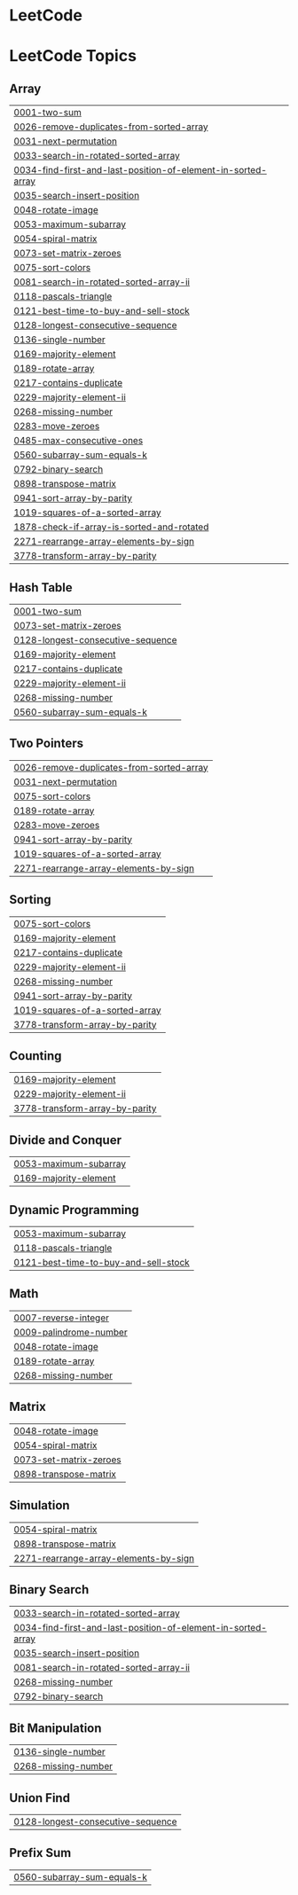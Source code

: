 # LeetCode
<!---LeetCode Topics Start-->
# LeetCode Topics
## Array
|  |
| ------- |
| [0001-two-sum](https://github.com/pradeepkumarputi/LeetCode/tree/master/0001-two-sum) |
| [0026-remove-duplicates-from-sorted-array](https://github.com/pradeepkumarputi/LeetCode/tree/master/0026-remove-duplicates-from-sorted-array) |
| [0031-next-permutation](https://github.com/pradeepkumarputi/LeetCode/tree/master/0031-next-permutation) |
| [0033-search-in-rotated-sorted-array](https://github.com/pradeepkumarputi/LeetCode/tree/master/0033-search-in-rotated-sorted-array) |
| [0034-find-first-and-last-position-of-element-in-sorted-array](https://github.com/pradeepkumarputi/LeetCode/tree/master/0034-find-first-and-last-position-of-element-in-sorted-array) |
| [0035-search-insert-position](https://github.com/pradeepkumarputi/LeetCode/tree/master/0035-search-insert-position) |
| [0048-rotate-image](https://github.com/pradeepkumarputi/LeetCode/tree/master/0048-rotate-image) |
| [0053-maximum-subarray](https://github.com/pradeepkumarputi/LeetCode/tree/master/0053-maximum-subarray) |
| [0054-spiral-matrix](https://github.com/pradeepkumarputi/LeetCode/tree/master/0054-spiral-matrix) |
| [0073-set-matrix-zeroes](https://github.com/pradeepkumarputi/LeetCode/tree/master/0073-set-matrix-zeroes) |
| [0075-sort-colors](https://github.com/pradeepkumarputi/LeetCode/tree/master/0075-sort-colors) |
| [0081-search-in-rotated-sorted-array-ii](https://github.com/pradeepkumarputi/LeetCode/tree/master/0081-search-in-rotated-sorted-array-ii) |
| [0118-pascals-triangle](https://github.com/pradeepkumarputi/LeetCode/tree/master/0118-pascals-triangle) |
| [0121-best-time-to-buy-and-sell-stock](https://github.com/pradeepkumarputi/LeetCode/tree/master/0121-best-time-to-buy-and-sell-stock) |
| [0128-longest-consecutive-sequence](https://github.com/pradeepkumarputi/LeetCode/tree/master/0128-longest-consecutive-sequence) |
| [0136-single-number](https://github.com/pradeepkumarputi/LeetCode/tree/master/0136-single-number) |
| [0169-majority-element](https://github.com/pradeepkumarputi/LeetCode/tree/master/0169-majority-element) |
| [0189-rotate-array](https://github.com/pradeepkumarputi/LeetCode/tree/master/0189-rotate-array) |
| [0217-contains-duplicate](https://github.com/pradeepkumarputi/LeetCode/tree/master/0217-contains-duplicate) |
| [0229-majority-element-ii](https://github.com/pradeepkumarputi/LeetCode/tree/master/0229-majority-element-ii) |
| [0268-missing-number](https://github.com/pradeepkumarputi/LeetCode/tree/master/0268-missing-number) |
| [0283-move-zeroes](https://github.com/pradeepkumarputi/LeetCode/tree/master/0283-move-zeroes) |
| [0485-max-consecutive-ones](https://github.com/pradeepkumarputi/LeetCode/tree/master/0485-max-consecutive-ones) |
| [0560-subarray-sum-equals-k](https://github.com/pradeepkumarputi/LeetCode/tree/master/0560-subarray-sum-equals-k) |
| [0792-binary-search](https://github.com/pradeepkumarputi/LeetCode/tree/master/0792-binary-search) |
| [0898-transpose-matrix](https://github.com/pradeepkumarputi/LeetCode/tree/master/0898-transpose-matrix) |
| [0941-sort-array-by-parity](https://github.com/pradeepkumarputi/LeetCode/tree/master/0941-sort-array-by-parity) |
| [1019-squares-of-a-sorted-array](https://github.com/pradeepkumarputi/LeetCode/tree/master/1019-squares-of-a-sorted-array) |
| [1878-check-if-array-is-sorted-and-rotated](https://github.com/pradeepkumarputi/LeetCode/tree/master/1878-check-if-array-is-sorted-and-rotated) |
| [2271-rearrange-array-elements-by-sign](https://github.com/pradeepkumarputi/LeetCode/tree/master/2271-rearrange-array-elements-by-sign) |
| [3778-transform-array-by-parity](https://github.com/pradeepkumarputi/LeetCode/tree/master/3778-transform-array-by-parity) |
## Hash Table
|  |
| ------- |
| [0001-two-sum](https://github.com/pradeepkumarputi/LeetCode/tree/master/0001-two-sum) |
| [0073-set-matrix-zeroes](https://github.com/pradeepkumarputi/LeetCode/tree/master/0073-set-matrix-zeroes) |
| [0128-longest-consecutive-sequence](https://github.com/pradeepkumarputi/LeetCode/tree/master/0128-longest-consecutive-sequence) |
| [0169-majority-element](https://github.com/pradeepkumarputi/LeetCode/tree/master/0169-majority-element) |
| [0217-contains-duplicate](https://github.com/pradeepkumarputi/LeetCode/tree/master/0217-contains-duplicate) |
| [0229-majority-element-ii](https://github.com/pradeepkumarputi/LeetCode/tree/master/0229-majority-element-ii) |
| [0268-missing-number](https://github.com/pradeepkumarputi/LeetCode/tree/master/0268-missing-number) |
| [0560-subarray-sum-equals-k](https://github.com/pradeepkumarputi/LeetCode/tree/master/0560-subarray-sum-equals-k) |
## Two Pointers
|  |
| ------- |
| [0026-remove-duplicates-from-sorted-array](https://github.com/pradeepkumarputi/LeetCode/tree/master/0026-remove-duplicates-from-sorted-array) |
| [0031-next-permutation](https://github.com/pradeepkumarputi/LeetCode/tree/master/0031-next-permutation) |
| [0075-sort-colors](https://github.com/pradeepkumarputi/LeetCode/tree/master/0075-sort-colors) |
| [0189-rotate-array](https://github.com/pradeepkumarputi/LeetCode/tree/master/0189-rotate-array) |
| [0283-move-zeroes](https://github.com/pradeepkumarputi/LeetCode/tree/master/0283-move-zeroes) |
| [0941-sort-array-by-parity](https://github.com/pradeepkumarputi/LeetCode/tree/master/0941-sort-array-by-parity) |
| [1019-squares-of-a-sorted-array](https://github.com/pradeepkumarputi/LeetCode/tree/master/1019-squares-of-a-sorted-array) |
| [2271-rearrange-array-elements-by-sign](https://github.com/pradeepkumarputi/LeetCode/tree/master/2271-rearrange-array-elements-by-sign) |
## Sorting
|  |
| ------- |
| [0075-sort-colors](https://github.com/pradeepkumarputi/LeetCode/tree/master/0075-sort-colors) |
| [0169-majority-element](https://github.com/pradeepkumarputi/LeetCode/tree/master/0169-majority-element) |
| [0217-contains-duplicate](https://github.com/pradeepkumarputi/LeetCode/tree/master/0217-contains-duplicate) |
| [0229-majority-element-ii](https://github.com/pradeepkumarputi/LeetCode/tree/master/0229-majority-element-ii) |
| [0268-missing-number](https://github.com/pradeepkumarputi/LeetCode/tree/master/0268-missing-number) |
| [0941-sort-array-by-parity](https://github.com/pradeepkumarputi/LeetCode/tree/master/0941-sort-array-by-parity) |
| [1019-squares-of-a-sorted-array](https://github.com/pradeepkumarputi/LeetCode/tree/master/1019-squares-of-a-sorted-array) |
| [3778-transform-array-by-parity](https://github.com/pradeepkumarputi/LeetCode/tree/master/3778-transform-array-by-parity) |
## Counting
|  |
| ------- |
| [0169-majority-element](https://github.com/pradeepkumarputi/LeetCode/tree/master/0169-majority-element) |
| [0229-majority-element-ii](https://github.com/pradeepkumarputi/LeetCode/tree/master/0229-majority-element-ii) |
| [3778-transform-array-by-parity](https://github.com/pradeepkumarputi/LeetCode/tree/master/3778-transform-array-by-parity) |
## Divide and Conquer
|  |
| ------- |
| [0053-maximum-subarray](https://github.com/pradeepkumarputi/LeetCode/tree/master/0053-maximum-subarray) |
| [0169-majority-element](https://github.com/pradeepkumarputi/LeetCode/tree/master/0169-majority-element) |
## Dynamic Programming
|  |
| ------- |
| [0053-maximum-subarray](https://github.com/pradeepkumarputi/LeetCode/tree/master/0053-maximum-subarray) |
| [0118-pascals-triangle](https://github.com/pradeepkumarputi/LeetCode/tree/master/0118-pascals-triangle) |
| [0121-best-time-to-buy-and-sell-stock](https://github.com/pradeepkumarputi/LeetCode/tree/master/0121-best-time-to-buy-and-sell-stock) |
## Math
|  |
| ------- |
| [0007-reverse-integer](https://github.com/pradeepkumarputi/LeetCode/tree/master/0007-reverse-integer) |
| [0009-palindrome-number](https://github.com/pradeepkumarputi/LeetCode/tree/master/0009-palindrome-number) |
| [0048-rotate-image](https://github.com/pradeepkumarputi/LeetCode/tree/master/0048-rotate-image) |
| [0189-rotate-array](https://github.com/pradeepkumarputi/LeetCode/tree/master/0189-rotate-array) |
| [0268-missing-number](https://github.com/pradeepkumarputi/LeetCode/tree/master/0268-missing-number) |
## Matrix
|  |
| ------- |
| [0048-rotate-image](https://github.com/pradeepkumarputi/LeetCode/tree/master/0048-rotate-image) |
| [0054-spiral-matrix](https://github.com/pradeepkumarputi/LeetCode/tree/master/0054-spiral-matrix) |
| [0073-set-matrix-zeroes](https://github.com/pradeepkumarputi/LeetCode/tree/master/0073-set-matrix-zeroes) |
| [0898-transpose-matrix](https://github.com/pradeepkumarputi/LeetCode/tree/master/0898-transpose-matrix) |
## Simulation
|  |
| ------- |
| [0054-spiral-matrix](https://github.com/pradeepkumarputi/LeetCode/tree/master/0054-spiral-matrix) |
| [0898-transpose-matrix](https://github.com/pradeepkumarputi/LeetCode/tree/master/0898-transpose-matrix) |
| [2271-rearrange-array-elements-by-sign](https://github.com/pradeepkumarputi/LeetCode/tree/master/2271-rearrange-array-elements-by-sign) |
## Binary Search
|  |
| ------- |
| [0033-search-in-rotated-sorted-array](https://github.com/pradeepkumarputi/LeetCode/tree/master/0033-search-in-rotated-sorted-array) |
| [0034-find-first-and-last-position-of-element-in-sorted-array](https://github.com/pradeepkumarputi/LeetCode/tree/master/0034-find-first-and-last-position-of-element-in-sorted-array) |
| [0035-search-insert-position](https://github.com/pradeepkumarputi/LeetCode/tree/master/0035-search-insert-position) |
| [0081-search-in-rotated-sorted-array-ii](https://github.com/pradeepkumarputi/LeetCode/tree/master/0081-search-in-rotated-sorted-array-ii) |
| [0268-missing-number](https://github.com/pradeepkumarputi/LeetCode/tree/master/0268-missing-number) |
| [0792-binary-search](https://github.com/pradeepkumarputi/LeetCode/tree/master/0792-binary-search) |
## Bit Manipulation
|  |
| ------- |
| [0136-single-number](https://github.com/pradeepkumarputi/LeetCode/tree/master/0136-single-number) |
| [0268-missing-number](https://github.com/pradeepkumarputi/LeetCode/tree/master/0268-missing-number) |
## Union Find
|  |
| ------- |
| [0128-longest-consecutive-sequence](https://github.com/pradeepkumarputi/LeetCode/tree/master/0128-longest-consecutive-sequence) |
## Prefix Sum
|  |
| ------- |
| [0560-subarray-sum-equals-k](https://github.com/pradeepkumarputi/LeetCode/tree/master/0560-subarray-sum-equals-k) |
<!---LeetCode Topics End-->